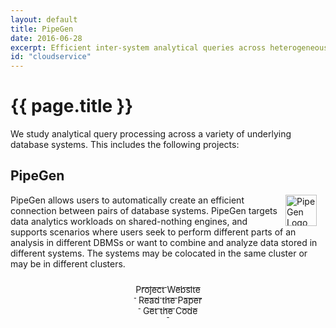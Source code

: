 ```yaml
---
layout: default
title: PipeGen
date: 2016-06-28
excerpt: Efficient inter-system analytical queries across heterogeneous database systems
id: "cloudservice"
---
```


# {{ page.title }}

We study analytical query processing across a variety of underlying database systems.  This includes the following projects:

## PipeGen

<img src="//db.cs.washington.edu/images/projects/pipegen.png" alt="PipeGen Logo" style="height: 50px; float: right; margin-right: 1em" />
PipeGen allows users to automatically create an efficient connection between pairs of database systems. PipeGen targets data analytics workloads on shared-nothing engines, and supports scenarios where users seek to perform different parts of an analysis in different DBMSs or want to combine and analyze data stored in different systems. The systems may be colocated in the same cluster or may be in different clusters.

<p style="text-align: center">
	<a class="btn btn-primary btn-md  label-primary" href="http://db.cs.washington.edu/projects/pipegen/" role="button" style="width: 180px;"><span style="position: relative; top:10px">Project Website</span><br/><small>&nbsp;</small></a>
	<a class="btn btn-primary btn-md label-primary" href="https://arxiv.org/pdf/1605.01664v2.pdf" role="button" style="width: 180px;"><span style="position: relative; top:10px">Read the Paper</span><br/><small>&nbsp;</small></a>
	<a class="btn btn-primary btn-md label-primary" href="https://github.com/uwdb/pipegen" role="button" style="width: 180px;"><span style="position: relative; top:10px">Get the Code</span><br/><small>&nbsp;</small></a>
</p>
